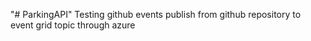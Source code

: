 "# ParkingAPI" 
Testing github events publish from github repository to event grid topic through azure 
